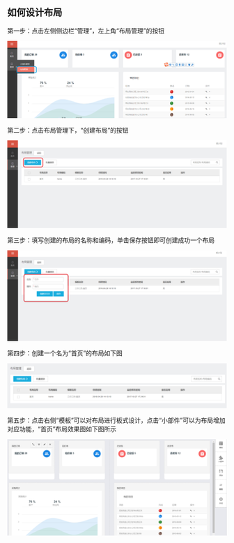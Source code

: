 ## 如何设计布局

第一步：点击左侧侧边栏“管理”，左上角“布局管理”的按钮

![](/articles/cportal/2-/images/4-1.PNG)


第二步：点击布局管理下，“创建布局”的按钮

![](/articles/cportal/2-/images/4-2.PNG)

第三步：填写创建的布局的名称和编码，单击保存按钮即可创建成功一个布局

![](/articles/cportal/2-/images/4-3.PNG)

第四步：创建一个名为“首页”的布局如下图


![](/articles/cportal/2-/images/4-4.PNG)

第五步：点击右侧“模板”可以对布局进行板式设计，点击“小部件”可以为布局增加对应功能，“首页”布局效果图如下图所示


![](/articles/cportal/2-/images/4-5.PNG)


